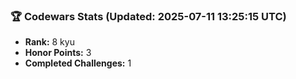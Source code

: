 ### 🏆 Codewars Stats (Updated: 2025-07-11 13:25:15 UTC)

- **Rank:** 8 kyu
- **Honor Points:** 3
- **Completed Challenges:** 1
